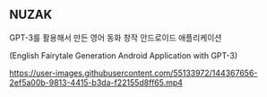 ## NUZAK
GPT-3를 활용해서 만든 영어 동화 창작 안드로이드 애플리케이션 

(English Fairytale Generation Android Application with GPT-3)

https://user-images.githubusercontent.com/55133972/144367656-2ef5a00b-9813-4415-b3da-f22155d8ff65.mp4

